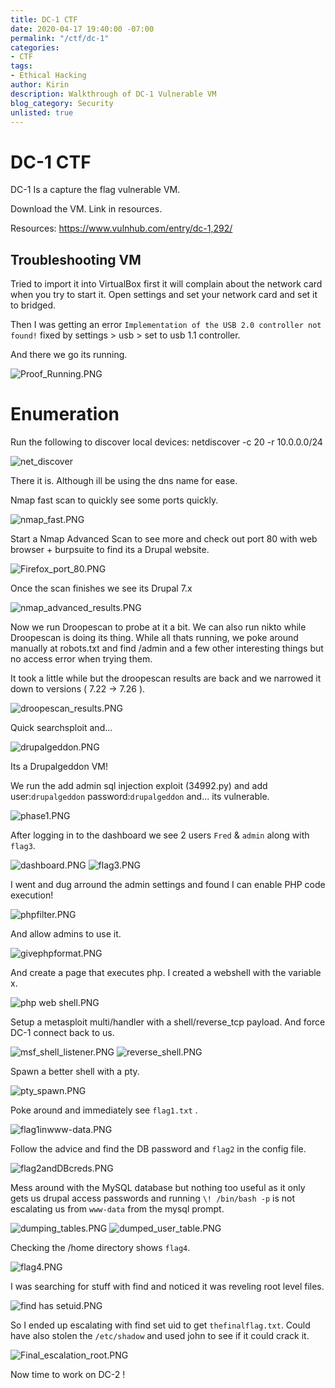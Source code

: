```yaml
---
title: DC-1 CTF
date: 2020-04-17 19:40:00 -07:00
permalink: "/ctf/dc-1"
categories:
- CTF
tags:
- Ethical Hacking
author: Kirin
description: Walkthrough of DC-1 Vulnerable VM
blog_category: Security
unlisted: true
---
```


# DC-1 CTF

DC-1 Is a capture the flag vulnerable VM.

Download the VM. Link in resources. 

Resources:
https://www.vulnhub.com/entry/dc-1,292/

## Troubleshooting VM

Tried to import it into VirtualBox first it will complain about the network card when you try to start it. Open settings and set your network card and set it to bridged.

Then I was getting an error `Implementation of the USB 2.0 controller not found!` fixed by settings > usb > set to usb 1.1 controller.

And there we go its running.

![Proof_Running.PNG](/uploads/Proof_Running.PNG "Proof_Running")

# Enumeration

Run the following to discover local devices:
    netdiscover -c 20 -r 10.0.0.0/24

![net_discover](/uploads/netdiscover.PNG "netdiscover")

There it is. Although ill be using the dns name for ease.

Nmap fast scan to quickly see some ports quickly.

![nmap_fast.PNG](/uploads/nmap_fast.PNG "nmap_fast")

Start a Nmap Advanced Scan to see more and check out port 80 with web browser + burpsuite to find its a Drupal website.

![Firefox_port_80.PNG](/uploads/Firefox_port_80.PNG "Firefox_port_80")

Once the scan finishes we see its Drupal 7.x

![nmap_advanced_results.PNG](/uploads/nmap_advanced_results.PNG "nmap_advanced_results")

Now we run Droopescan to probe at it a bit. We can also run nikto while Droopescan is doing its thing. While all thats running, we poke around manually at robots.txt and find /admin and a few other interesting things but no access error when trying them.

It took a little while but the droopescan results are back and we narrowed it down to versions ( 7.22 -> 7.26 ).

![droopescan_results.PNG](/uploads/droopescan_results.PNG "droopescan_results")

Quick searchsploit and...

![drupalgeddon.PNG](/uploads/drupalgeddon.PNG "drupalgeddon")

Its a Drupalgeddon VM!

We run the add admin sql injection exploit (34992.py) and add user:`drupalgeddon` password:`drupalgeddon` and... its vulnerable.

![phase1.PNG](/uploads/phase1.PNG "phase1")

After logging in to the dashboard we see 2 users `Fred` & `admin` along with `flag3`.

![dashboard.PNG](/uploads/dashboard.PNG "dashboard")
![flag3.PNG](/uploads/flag3.PNG "flag3")

I went and dug arround the admin settings and found I can enable PHP code execution!

![phpfilter.PNG](/uploads/phpfilter.PNG "phpfilter")

And allow admins to use it.

![givephpformat.PNG](/uploads/givephpformat.PNG "givephpformat")

And create a page that executes php. I created a webshell with the variable x.

![php web shell.PNG](/uploads/php%20web%20shell.PNG)

Setup a metasploit multi/handler with a shell/reverse_tcp payload.
And force DC-1 connect back to us.

![msf_shell_listener.PNG](/uploads/msf_shell_listener.PNG "msf_shell_listener")
![reverse_shell.PNG](/uploads/reverse_shell.PNG "reverse_shell")

Spawn a better shell with a pty.

![pty_spawn.PNG](/uploads/pty_spawn.PNG "pty_spawn")

Poke around and immediately see `flag1.txt` .

![flag1inwww-data.PNG](/uploads/flag1inwww-data.PNG "flag1inwww-data")

Follow the advice and find the DB password and `flag2` in the config file.

![flag2andDBcreds.PNG](/uploads/flag2andDBcreds.PNG "flag2andDBcreds")

Mess around with the MySQL database but nothing too useful as it only gets us drupal access passwords and running `\! /bin/bash -p` is not escalating us from `www-data` from the mysql prompt.

![dumping_tables.PNG](/uploads/dumping_tables.PNG "dumping_tables")
![dumped_user_table.PNG](/uploads/dumped_user_table.PNG "dumped_user_table")

Checking the /home directory shows `flag4`.

![flag4.PNG](/uploads/flag4.PNG "flag4")

I was searching for stuff with find and noticed it was reveling root level files.

![find has setuid.PNG](/uploads/find%20has%20setuid.PNG)

So I ended up escalating with find set uid to get `thefinalflag.txt`. Could have also stolen the `/etc/shadow` and used john to see if it could crack it.

![Final_escalation_root.PNG](/uploads/Final_escalation_root.PNG "Final_escalation_root")

Now time to work on DC-2 !
